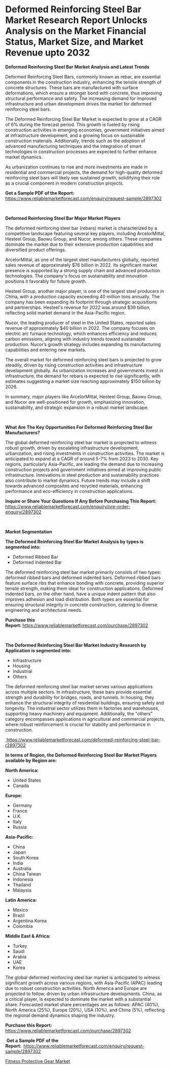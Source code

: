 <p><h1>Deformed Reinforcing Steel Bar Market Research Report Unlocks Analysis on the Market Financial Status, Market Size, and Market Revenue upto 2032</h1></p><p><strong>Deformed Reinforcing Steel Bar Market Analysis and Latest Trends</strong></p>
<p><p>Deformed Reinforcing Steel Bars, commonly known as rebar, are essential components in the construction industry, enhancing the tensile strength of concrete structures. These bars are manufactured with surface deformations, which ensure a stronger bond with concrete, thus improving structural performance and safety. The increasing demand for improved infrastructure and urban development drives the market for deformed reinforcing steel bars.</p><p>The Deformed Reinforcing Steel Bar Market is expected to grow at a CAGR of 6% during the forecast period. This growth is fueled by rising construction activities in emerging economies, government initiatives aimed at infrastructure development, and a growing focus on sustainable construction materials. Additionally, trends such as the adoption of advanced manufacturing techniques and the integration of smart technologies in construction processes are expected to further enhance market dynamics. </p><p>As urbanization continues to rise and more investments are made in residential and commercial projects, the demand for high-quality deformed reinforcing steel bars will likely see sustained growth, solidifying their role as a crucial component in modern construction projects.</p></p>
<p><strong>Get a Sample PDF of the Report:&nbsp;</strong> <a href="https://www.reliablemarketforecast.com/enquiry/request-sample/2897302?utm_campaign=2316&utm_medium=2&utm_source=Github&utm_content=ia&utm_term=15032025&utm_id=deformed-reinforcing-steel-bar">https://www.reliablemarketforecast.com/enquiry/request-sample/2897302</a></p>
<p>&nbsp;</p>
<p><strong>Deformed Reinforcing Steel Bar Major Market Players</strong></p>
<p><p>The deformed reinforcing steel bar (rebars) market is characterized by a competitive landscape featuring several key players, including ArcelorMittal, Hesteel Group, Baowu Group, and Nucor, among others. These companies dominate the market due to their extensive production capabilities and diversified product offerings.</p><p>ArcelorMittal, as one of the largest steel manufacturers globally, reported sales revenue of approximately $76 billion in 2022. Its significant market presence is supported by a strong supply chain and advanced production technologies. The company's focus on sustainability and innovation positions it favorably for future growth.</p><p>Hesteel Group, another major player, is one of the largest steel producers in China, with a production capacity exceeding 40 million tons annually. The company has been expanding its footprint through strategic acquisitions and partnerships. Hesteel's revenue for 2022 was around $39 billion, reflecting solid market demand in the Asia-Pacific region.</p><p>Nucor, the leading producer of steel in the United States, reported sales revenue of approximately $40 billion in 2022. The company focuses on electric arc furnace technology, which enhances efficiency and reduces carbon emissions, aligning with industry trends toward sustainable production. Nucor’s growth strategy includes expanding its manufacturing capabilities and entering new markets.</p><p>The overall market for deformed reinforcing steel bars is projected to grow steadily, driven by rising construction activities and infrastructure development globally. As urbanization increases and governments invest in infrastructure, the demand for rebars is expected to rise significantly, with estimates suggesting a market size reaching approximately $150 billion by 2026.</p><p>In summary, major players like ArcelorMittal, Hesteel Group, Baowu Group, and Nucor are well-positioned for growth, emphasizing innovation, sustainability, and strategic expansion in a robust market landscape.</p></p>
<p>&nbsp;</p>
<p><strong>What Are The Key Opportunities For Deformed Reinforcing Steel Bar Manufacturers?</strong></p>
<p><p>The global deformed reinforcing steel bar market is projected to witness robust growth, driven by escalating infrastructure development, urbanization, and rising investments in construction activities. The market is anticipated to expand at a CAGR of around 5-7% from 2023 to 2030. Key regions, particularly Asia-Pacific, are leading the demand due to increasing construction projects and government initiatives aimed at improving public infrastructure. Innovations in steel production and sustainability practices also contribute to market dynamics. Future trends may include a shift towards advanced composites and recycled materials, enhancing performance and eco-efficiency in construction applications.</p></p>
<p><strong>Inquire or Share Your Questions If Any Before Purchasing This Report:</strong> <a href="https://www.reliablemarketforecast.com/enquiry/pre-order-enquiry/2897302?utm_campaign=2316&utm_medium=2&utm_source=Github&utm_content=ia&utm_term=15032025&utm_id=deformed-reinforcing-steel-bar">https://www.reliablemarketforecast.com/enquiry/pre-order-enquiry/2897302</a></p>
<p>&nbsp;</p>
<p><strong>Market Segmentation</strong></p>
<p><strong>The Deformed Reinforcing Steel Bar Market Analysis by types is segmented into:</strong></p>
<p><ul><li>Deformed Ribbed Bar</li><li>Deformed Indented Bar</li></ul></p>
<p><p>The deformed reinforcing steel bar market primarily consists of two types: deformed ribbed bars and deformed indented bars. Deformed ribbed bars feature surface ribs that enhance bonding with concrete, providing superior tensile strength, making them ideal for construction applications. Deformed indented bars, on the other hand, have a unique indent pattern that also improves adhesion and load distribution. Both types are essential for ensuring structural integrity in concrete construction, catering to diverse engineering and architectural needs.</p></p>
<p><strong>Purchase this Report:&nbsp;</strong><a href="https://www.reliablemarketforecast.com/purchase/2897302?utm_campaign=2316&utm_medium=2&utm_source=Github&utm_content=ia&utm_term=15032025&utm_id=deformed-reinforcing-steel-bar">https://www.reliablemarketforecast.com/purchase/2897302</a></p>
<p>&nbsp;</p>
<p><strong>The Deformed Reinforcing Steel Bar Market Industry Research by Application is segmented into:</strong></p>
<p><ul><li>Infrastructure</li><li>Housing</li><li>Industrial</li><li>Others</li></ul></p>
<p><p>The deformed reinforcing steel bar market serves various applications across multiple sectors. In infrastructure, these bars provide essential strength and durability for bridges, roads, and tunnels. In housing, they enhance the structural integrity of residential buildings, ensuring safety and longevity. The industrial sector utilizes them in factories and warehouses, supporting heavy machinery and equipment. Additionally, the "others" category encompasses applications in agricultural and commercial projects, where robust reinforcement is crucial for stability and performance in construction.</p></p>
<p><a href="https://www.reliablemarketforecast.com/deformed-reinforcing-steel-bar-r2897302?utm_campaign=2316&utm_medium=2&utm_source=Github&utm_content=ia&utm_term=15032025&utm_id=deformed-reinforcing-steel-bar">&nbsp;https://www.reliablemarketforecast.com/deformed-reinforcing-steel-bar-r2897302</a></p>
<p><strong>In terms of Region, the Deformed Reinforcing Steel Bar Market Players available by Region are:</strong></p>
<p>
    <p> <strong> North America: </strong>
        <ul>
            <li>United States</li>
            <li>Canada</li>
        </ul>
        </p> 
    <p> <strong> Europe: </strong>
        <ul>
            <li>Germany</li>
            <li>France</li>
            <li>U.K.</li>
            <li>Italy</li>
            <li>Russia</li>
        </ul>
        </p> 
    <p> <strong> Asia-Pacific: </strong>
        <ul>
            <li>China</li>
            <li>Japan</li>
            <li>South Korea</li>
            <li>India</li>
            <li>Australia</li>
            <li>China Taiwan</li>
            <li>Indonesia</li>
            <li>Thailand</li>
            <li>Malaysia</li>
        </ul>
        </p> 
    <p> <strong> Latin America: </strong>
        <ul>
            <li>Mexico</li>
            <li>Brazil</li>
            <li>Argentina Korea</li>
            <li>Colombia</li>
        </ul>
        </p> 
    <p> <strong> Middle East & Africa: </strong>
        <ul>
            <li>Turkey</li>
            <li>Saudi</li>
            <li>Arabia</li>
            <li>UAE</li>
            <li>Korea</li>
        </ul>
    </p>
    </p>
<p><p>The global deformed reinforcing steel bar market is anticipated to witness significant growth across various regions, with Asia-Pacific (APAC) leading due to robust construction activities. North America and Europe are projected to follow, driven by urban infrastructure developments. China, as a critical player, is expected to dominate the market with a substantial share. Forecasted market share percentages are as follows: APAC (40%), North America (25%), Europe (20%), USA (10%), and China (5%), reflecting the regional demand dynamics shaping the industry.</p></p>
<p><strong>Purchase this Report: </strong><a href="https://www.reliablemarketforecast.com/purchase/2897302?utm_campaign=2316&utm_medium=2&utm_source=Github&utm_content=ia&utm_term=15032025&utm_id=deformed-reinforcing-steel-bar">https://www.reliablemarketforecast.com/purchase/2897302</a></p>
<p>&nbsp;<strong>Get a Sample PDF of the Report:&nbsp;&nbsp;</strong><a href="https://www.reliablemarketforecast.com/enquiry/request-sample/2897302?utm_campaign=2316&utm_medium=2&utm_source=Github&utm_content=ia&utm_term=15032025&utm_id=deformed-reinforcing-steel-bar">https://www.reliablemarketforecast.com/enquiry/request-sample/2897302</a></p>
<p><strong></strong></p>
<p><p><a href="https://github.com/sungbruington660/Market-Research-Report-List-1/blob/main/fitness-protective-gear-market.md?utm_campaign=2316&utm_medium=2&utm_source=Github&utm_content=ia&utm_term=15032025&utm_id=deformed-reinforcing-steel-bar">Fitness Protective Gear Market</a></p></p>